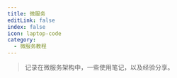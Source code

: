 ```yaml
---
title: 微服务
editLink: false
index: false
icon: laptop-code
category:
  - 微服务教程
---
```


> 记录在微服务架构中，一些使用笔记，以及经验分享。

<Catalog />